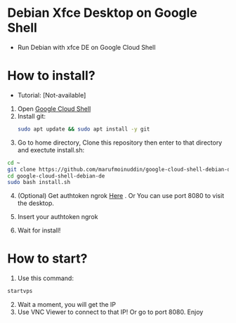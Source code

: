 # Debian Xfce Desktop on Google Shell
 - Run Debian with xfce DE on Google Cloud Shell

# How to install?
 - Tutorial: [Not-available]

1. Open [Google Cloud Shell](https://shell.cloud.google.com/?show=terminal)
2. Install git:
   ```bash
   sudo apt update && sudo apt install -y git
   ```
3. Go to home directory, Clone this repository then enter to that directory and exectute install.sh:

```bash
cd ~
git clone https://github.com/marufmoinuddin/google-cloud-shell-debian-de.git
cd google-cloud-shell-debian-de
sudo bash install.sh
```

4. (Optional) Get authtoken ngrok [Here](https://dashboard.ngrok.com/get-started/your-authtoken) . Or You can use port 8080 to visit the desktop.

5. Insert your authtoken ngrok

6. Wait for install!

# How to start?

1. Use this command:
```bash
startvps
```

2. Wait a moment, you will get the IP
3. Use VNC Viewer to connect to that IP! Or go to port 8080. Enjoy
 
